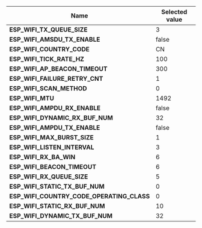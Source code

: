 
| Name | Selected value |
|------|----------------|
|**ESP_WIFI_TX_QUEUE_SIZE**|3|
|**ESP_WIFI_AMSDU_TX_ENABLE**|false|
|**ESP_WIFI_COUNTRY_CODE**|CN|
|**ESP_WIFI_TICK_RATE_HZ**|100|
|**ESP_WIFI_AP_BEACON_TIMEOUT**|300|
|**ESP_WIFI_FAILURE_RETRY_CNT**|1|
|**ESP_WIFI_SCAN_METHOD**|0|
|**ESP_WIFI_MTU**|1492|
|**ESP_WIFI_AMPDU_RX_ENABLE**|false|
|**ESP_WIFI_DYNAMIC_RX_BUF_NUM**|32|
|**ESP_WIFI_AMPDU_TX_ENABLE**|false|
|**ESP_WIFI_MAX_BURST_SIZE**|1|
|**ESP_WIFI_LISTEN_INTERVAL**|3|
|**ESP_WIFI_RX_BA_WIN**|6|
|**ESP_WIFI_BEACON_TIMEOUT**|6|
|**ESP_WIFI_RX_QUEUE_SIZE**|5|
|**ESP_WIFI_STATIC_TX_BUF_NUM**|0|
|**ESP_WIFI_COUNTRY_CODE_OPERATING_CLASS**|0|
|**ESP_WIFI_STATIC_RX_BUF_NUM**|10|
|**ESP_WIFI_DYNAMIC_TX_BUF_NUM**|32|

